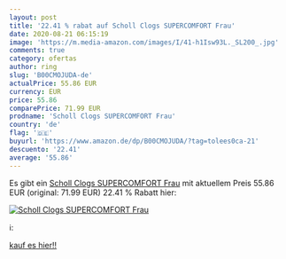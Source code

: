```yaml
---
layout: post
title: '22.41 % rabat auf Scholl Clogs SUPERCOMFORT Frau'
date: 2020-08-21 06:15:19
image: 'https://m.media-amazon.com/images/I/41-h1Isw93L._SL200_.jpg'
comments: true
category: ofertas
author: ring
slug: 'B00CMOJUDA-de'
actualPrice: 55.86 EUR
currency: EUR
price: 55.86
comparePrice: 71.99 EUR
prodname: 'Scholl Clogs SUPERCOMFORT Frau'
country: 'de'
flag: '🇩🇪'
buyurl: 'https://www.amazon.de/dp/B00CMOJUDA/?tag=tolees0ca-21'
descuento: '22.41'
average: '55.86'
---
```


Es gibt ein [Scholl Clogs SUPERCOMFORT Frau](https://www.amazon.de/dp/B00CMOJUDA/?tag=tolees0ca-21) mit aktuellem Preis 55.86 EUR (original: 71.99 EUR) 22.41 % Rabatt hier:

[![Scholl Clogs SUPERCOMFORT Frau](https://m.media-amazon.com/images/I/41-h1Isw93L._SL200_.jpg)](https://www.amazon.de/dp/B00CMOJUDA/?tag=tolees0ca-21)

ℹ️:


[kauf es hier!!](https://www.amazon.de/dp/B00CMOJUDA/?tag=tolees0ca-21)
